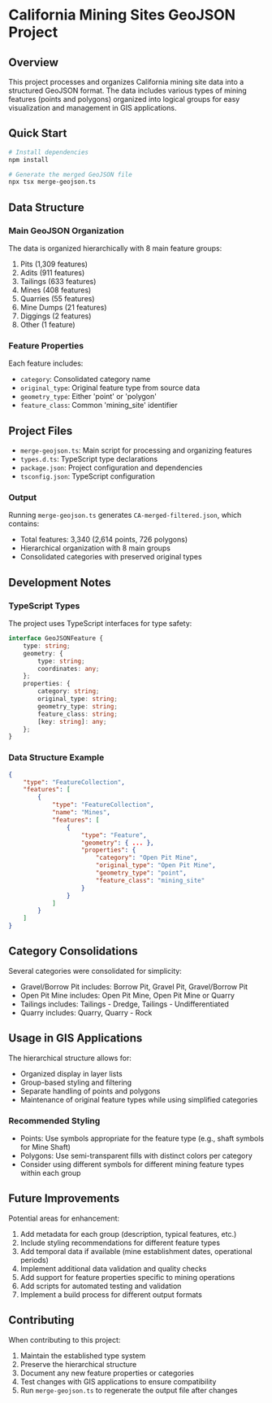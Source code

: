 # California Mining Sites GeoJSON Project

## Overview
This project processes and organizes California mining site data into a structured GeoJSON format. The data includes various types of mining features (points and polygons) organized into logical groups for easy visualization and management in GIS applications.

## Quick Start
```bash
# Install dependencies
npm install

# Generate the merged GeoJSON file
npx tsx merge-geojson.ts
```

## Data Structure

### Main GeoJSON Organization
The data is organized hierarchically with 8 main feature groups:
1. Pits (1,309 features)
2. Adits (911 features)
3. Tailings (633 features)
4. Mines (408 features)
5. Quarries (55 features)
6. Mine Dumps (21 features)
7. Diggings (2 features)
8. Other (1 feature)

### Feature Properties
Each feature includes:
- `category`: Consolidated category name
- `original_type`: Original feature type from source data
- `geometry_type`: Either 'point' or 'polygon'
- `feature_class`: Common 'mining_site' identifier

## Project Files
- `merge-geojson.ts`: Main script for processing and organizing features
- `types.d.ts`: TypeScript type declarations
- `package.json`: Project configuration and dependencies
- `tsconfig.json`: TypeScript configuration

### Output
Running `merge-geojson.ts` generates `CA-merged-filtered.json`, which contains:
- Total features: 3,340 (2,614 points, 726 polygons)
- Hierarchical organization with 8 main groups
- Consolidated categories with preserved original types

## Development Notes

### TypeScript Types
The project uses TypeScript interfaces for type safety:
```typescript
interface GeoJSONFeature {
    type: string;
    geometry: {
        type: string;
        coordinates: any;
    };
    properties: {
        category: string;
        original_type: string;
        geometry_type: string;
        feature_class: string;
        [key: string]: any;
    };
}
```

### Data Structure Example
```json
{
    "type": "FeatureCollection",
    "features": [
        {
            "type": "FeatureCollection",
            "name": "Mines",
            "features": [
                {
                    "type": "Feature",
                    "geometry": { ... },
                    "properties": {
                        "category": "Open Pit Mine",
                        "original_type": "Open Pit Mine",
                        "geometry_type": "point",
                        "feature_class": "mining_site"
                    }
                }
            ]
        }
    ]
}
```

## Category Consolidations
Several categories were consolidated for simplicity:
- Gravel/Borrow Pit includes: Borrow Pit, Gravel Pit, Gravel/Borrow Pit
- Open Pit Mine includes: Open Pit Mine, Open Pit Mine or Quarry
- Tailings includes: Tailings - Dredge, Tailings - Undifferentiated
- Quarry includes: Quarry, Quarry - Rock

## Usage in GIS Applications
The hierarchical structure allows for:
- Organized display in layer lists
- Group-based styling and filtering
- Separate handling of points and polygons
- Maintenance of original feature types while using simplified categories

### Recommended Styling
- Points: Use symbols appropriate for the feature type (e.g., shaft symbols for Mine Shaft)
- Polygons: Use semi-transparent fills with distinct colors per category
- Consider using different symbols for different mining feature types within each group

## Future Improvements
Potential areas for enhancement:
1. Add metadata for each group (description, typical features, etc.)
2. Include styling recommendations for different feature types
3. Add temporal data if available (mine establishment dates, operational periods)
4. Implement additional data validation and quality checks
5. Add support for feature properties specific to mining operations
6. Add scripts for automated testing and validation
7. Implement a build process for different output formats

## Contributing
When contributing to this project:
1. Maintain the established type system
2. Preserve the hierarchical structure
3. Document any new feature properties or categories
4. Test changes with GIS applications to ensure compatibility
5. Run `merge-geojson.ts` to regenerate the output file after changes
